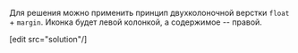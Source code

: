 Для решения можно применить принцип двухколоночной верстки `float` + `margin`. Иконка будет левой колонкой, а содержимое -- правой.

[edit src="solution"/]